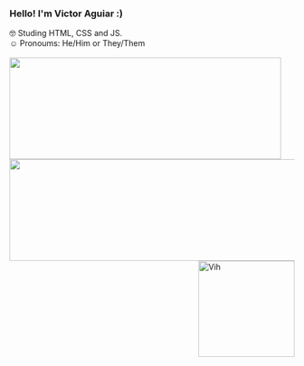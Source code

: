 ### Hello! I'm Victor Aguiar :)

🤓 Studing HTML, CSS and JS.<br>
☺️ Pronoums: He/Him or They/Them <br><br>
 <a href="https://github.com/victor-4guiar">
 <img height="180em" width="480em" src="https://github-readme-stats.vercel.app/api?username=victor-4guiar&show_icons=true&theme=dark&include_all_commits=true&count_private=true"/>
 <img height="180em" width="580em" src="https://github-readme-stats.vercel.app/api/top-langs/?username=victor-4guiar&layout=compact&langs_count=7&theme=dark"/>
 <img height="170em" align="right" alt="Vih" src="https://media.discordapp.net/attachments/918659534338269224/958381940443054090/vih.gif">
